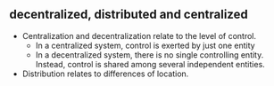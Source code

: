 ## decentralized, distributed and centralized

- Centralization and decentralization relate to the level of control.
    - In a centralized system, control is exerted by just one entity
    - In a decentralized system, there is no single controlling entity. Instead, control is shared among several independent entities.
- Distribution relates to differences of location.
